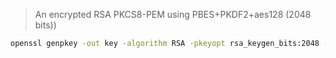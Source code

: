 > An encrypted RSA PKCS8-PEM using PBES+PKDF2+aes128 (2048 bits))

```sh
openssl genpkey -out key -algorithm RSA -pkeyopt rsa_keygen_bits:2048 -aes-128-cbc -pass pass:password
```
